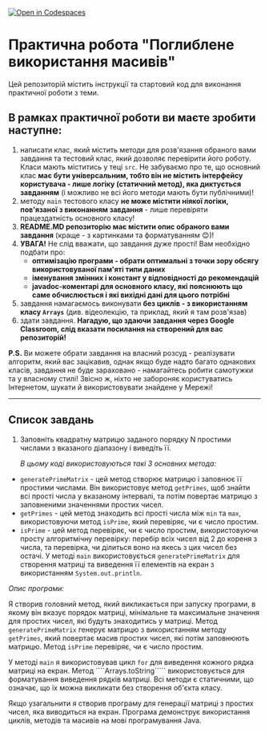 [![Open in Codespaces](https://classroom.github.com/assets/launch-codespace-7f7980b617ed060a017424585567c406b6ee15c891e84e1186181d67ecf80aa0.svg)](https://classroom.github.com/open-in-codespaces?assignment_repo_id=11015674)
# Практична робота "Поглиблене використання масивів"

Цей репозиторій містить iнструкції та стартовий код для виконання практичної роботи з теми.

## В рамках практичної роботи ви маєте зробити наступне:
1. написати клас, який містить методи для розв'язання обраного вами завдання та тестовий клас, який дозволяє перевірити його роботу. Класи мають міститись у теці ```src```. Не забуваємо про те, що основний клас **має бути універсальним, тобто він не містить інтерфейсу користувача - лише логіку (статичний метод), яка диктується завданням** (і можливо не всі його методи мають бути публічними)!
2. методу ```main``` тестового класу **не може містити ніякої логіки, пов'язаної з виконанням завдання** - лише перевіряти працездатність основного класу!
3. **README.MD репозиторію має містити опис обраного вами завдання** (краще - з картинками та форматуванням :blush:)!
4. **УВАГА!** Не слід вважати, що завдання дуже прості! Вам необхідно подбати про:
    * **оптимізацію програми - обрати оптимальні з точки зору обсягу використовуваної пам'яті типи даних**
    * **іменування змінних і констант у відповідності до рекомендацій**
    * **javadoc-коментарі для основного класу, які пояснюють що саме обчислюється і які вихідні дані для цього потрібні**
5. завдання намагаємось виконувати **без циклів - з використанням класу ````Arrays````** (див. відеолекцію, та приклад, який я там розв'язав)
6. здати завдання. **Нагадую, що здаючи завдання через Google Classroom, слід вказати посилання на створений для вас репозиторій!**

**P.S.** Ви можете обрати завдання на власний розсуд - реалізувати алгоритм, який вас зацікавив, однак якщо буде надто багато однакових класів, завдання не буде зараховано - намагайтесь робити самотужки та у власному стилі! Звісно ж, ніхто не забороняє користуватись Інтернетом, шукати й використовувати знайдене у Мережі!

----

## Список завдань
1. Заповніть квадратну матрицю заданого порядку N простими числами з вказаного діапазону і виведіть її.

   *В цьому коді використовуються такі 3 основних метода:*
- ````generatePrimeMatrix```` - цей метод створює матрицю і заповнює її простими числами. Він використовує метод ````getPrimes````, щоб знайти всі прості числа у вказаному інтервалі, та потім повертає матрицю з заповненими значеннями простих чисел.
- ````getPrimes```` - цей метод знаходить всі прості числа між ````min```` та ````max````, використовуючи метод ````isPrime````, який перевіряє, чи є число простим.
- ````isPrime```` - цей метод перевіряє, чи є число простим, використовуючи просту алгоритмічну перевірку: перебір всіх чисел від 2 до кореня з числа, та перевірка, чи ділиться воно на якесь з цих чисел без остачі.
У методі ````main```` використовується ````generatePrimeMatrix```` для створення матриці та виведення її елементів на екран з використанням ````System.out.println````.

*Опис програми:*

Я створив головний метод, який викликається при запуску програми, в якому він вказує порядок матриці, мінімальне та максимальне значення для простих чисел, які будуть знаходитись у матриці. Метод ````generatePrimeMatrix```` генерує матрицю з використанням методу ````getPrimes````, який повертає масив простих чисел, які потім заповнюють матрицю. Метод ````isPrime```` перевіряє, чи є число простим.

У методі ````main```` я використовував цикл ````for```` для виведення кожного рядка матриці на екран. Метод ````Arrays.toString````` використовується для форматування виведення рядків матриці. Всі методи є статичними, що означає, що їх можна викликати без створення об'єкта класу.

Якщо узагальнити я створив програму для генерації матриці з простих чисел, яка виводиться на екран. Програма демонструє використання циклів, методів та масивів на мові програмування Java.
